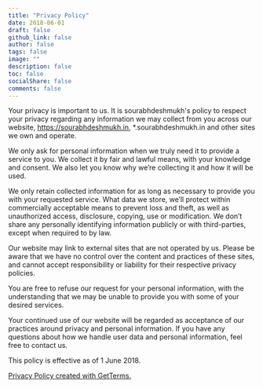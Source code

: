```yaml
---
title: "Privacy Policy"
date: 2018-06-01
draft: false
github_link: false
author: false
tags: false
image: ""
description: false
toc: false
socialShare: false
comments: false
---
```


Your privacy is important to us. It is sourabhdeshmukh's policy to respect your privacy regarding any information we may collect from you across our website, <a href="https://sourabhdeshmukh.in">https://sourabhdeshmukh.in</a>, *.sourabhdeshmukh.in and other sites we own and operate.

We only ask for personal information when we truly need it to provide a service to you. We collect it by fair and lawful means, with your knowledge and consent. We also let you know why we’re collecting it and how it will be used.

We only retain collected information for as long as necessary to provide you with your requested service. What data we store, we’ll protect within commercially acceptable means to prevent loss and theft, as well as unauthorized access, disclosure, copying, use or modification.
We don’t share any personally identifying information publicly or with third-parties, except when required to by law.

Our website may link to external sites that are not operated by us. Please be aware that we have no control over the content and practices of these sites, and cannot accept responsibility or liability for their respective privacy policies.</p>

You are free to refuse our request for your personal information, with the understanding that we may be unable to provide you with some of your desired services.

Your continued use of our website will be regarded as acceptance of our practices around privacy and personal information. If you have any questions about how we handle user data and personal information, feel free to contact us.

This policy is effective as of 1 June 2018.

<a href="https://getterms.io" title="Generate a free privacy policy">Privacy Policy created with GetTerms.</a>
